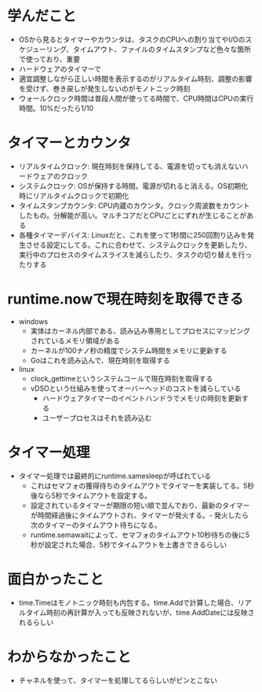 # 学んだこと
- OSから見るとタイマーやカウンタは、タスクのCPUへの割り当てやI/Oのスケジューリング、タイムアウト、ファイルのタイムスタンプなど色々な箇所で使っており、重要
- ハードウェアのタイマーで
- 適宜調整しながら正しい時間を表示するのがリアルタイム時刻、調整の影響を受けず、巻き戻しが発生しないのがモノトニック時刻
- ウォールクロック時間は普段人間が使ってる時間で、CPU時間はCPUの実行時間。10%だったら1/10

# タイマーとカウンタ
- リアルタイムクロック: 現在時刻を保持してる、電源を切っても消えないハードウェアのクロック
- システムクロック: OSが保持する時間。電源が切れると消える。OS初期化時にリアルタイムクロックで初期化
- タイムスタンプカウンタ: CPU内蔵のカウンタ。クロック周波数をカウントしたもの。分解能が高い。マルチコアだとCPUごとにずれが生じることがある
- 各種タイマーデバイス: Linuxだと、これを使って1秒間に250回割り込みを発生させる設定にしてる。これに合わせて、システムクロックを更新したり、実行中のプロセスのタイムスライスを減らしたり、タスクの切り替えを行ったりする

# runtime.nowで現在時刻を取得できる
- windows
  - 実体はカーネル内部である、読み込み専用としてプロセスにマッピングされているメモリ領域がある
  - カーネルが100ナノ秒の精度でシステム時間をメモリに更新する
  - Goはこれを読み込んで、現在時刻を取得する
- linux
  - clock_gettimeというシステムコールで現在時刻を取得する
  - vDSOという仕組みを使ってオーバーヘッドのコストを減らしている
    - ハードウェアタイマーのイベントハンドラでメモリの時刻を更新する
    - ユーザープロセスはそれを読み込む

# タイマー処理
- タイマー処理では最終的にruntime.samesleepが呼ばれている
  - これはセマフォの獲得待ちのタイムアウトでタイマーを実装してる。5秒後なら5秒でタイムアウトを設定する。
  - 設定されているタイマーが期限の短い順で並んでおり、最新のタイマーが時間経過後にタイムアウトされ、タイマーが発火する。- 発火したら次のタイマーのタイムアウト待ちになる。
  - runtime.semawaitによって、セマフォのタイムアウト10秒待ちの後に5秒が設定された場合、5秒でタイムアウトを上書きできるらしい

# 面白かったこと
- time.Timeはモノトニック時刻も内包する。time.Addで計算した場合、リアルタイム時刻の再計算が入っても反映されないが、time.AddDateには反映されるらしい

# わからなかったこと
- チャネルを使って、タイマーを処理してるらしいがピンとこない
